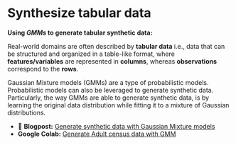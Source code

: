 # Synthesize tabular data

**Using *GMMs* to generate tabular synthetic data:**

Real-world domains are often described by **tabular data** i.e., data that can be structured and organized in a table-like
format, where **features/variables** are represented in **columns**, whereas **observations** correspond to the **rows**.

Gaussian Mixture models (GMMs) are a type of probabilistic models. Probabilistic models can also be leveraged to generate
synthetic data. Particularly, the way GMMs are able to generate synthetic data, is by learning the original data distribution
while fitting it to a mixture of Gaussian distributions.

- 📑 **Blogpost:** [Generate synthetic data with Gaussian Mixture models](https://ydata.ai/resources/synthetic-data-generation-with-gaussian-mixture-models)
- **Google Colab:** [Generate Adult census data with GMM](https://colab.research.google.com/github/ydataai/ydata-synthetic/blob/master/examples/regular/models/Fast_Adult_Census_Income_Data.ipynb)
